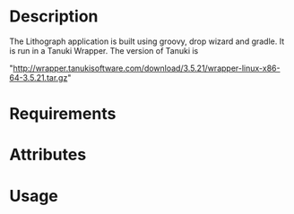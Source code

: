 Description
===========
The Lithograph application is built using groovy, drop wizard and gradle. It is run in a Tanuki Wrapper. The version of Tanuki is

"http://wrapper.tanukisoftware.com/download/3.5.21/wrapper-linux-x86-64-3.5.21.tar.gz"


Requirements
============


Attributes
==========

Usage
=====

